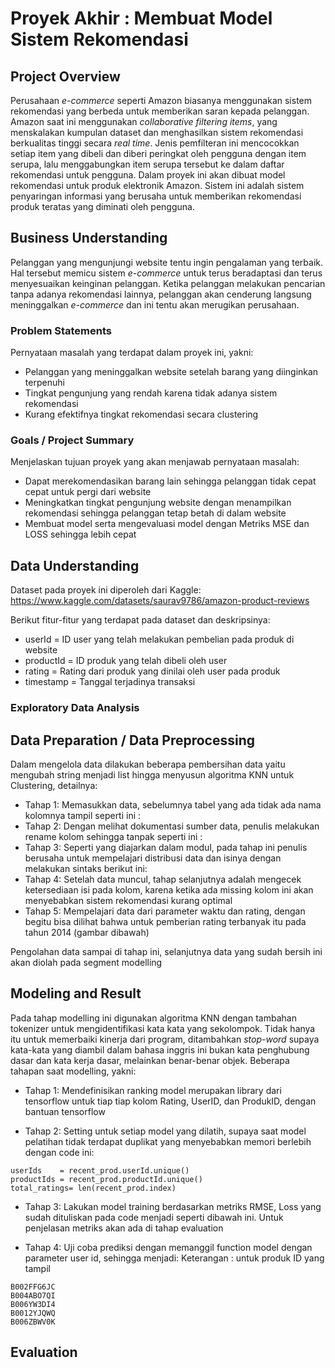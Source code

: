 # Proyek Akhir : Membuat Model Sistem Rekomendasi

## Project Overview
Perusahaan *e-commerce* seperti Amazon biasanya menggunakan sistem rekomendasi yang berbeda untuk memberikan saran kepada pelanggan. Amazon saat ini menggunakan *collaborative filtering items*, yang menskalakan kumpulan dataset dan menghasilkan sistem rekomendasi berkualitas tinggi secara *real time*. Jenis pemfilteran ini mencocokkan setiap item yang dibeli dan diberi peringkat oleh pengguna dengan item serupa, lalu menggabungkan item serupa tersebut ke dalam daftar rekomendasi untuk pengguna. Dalam proyek ini akan dibuat model rekomendasi untuk produk elektronik Amazon. Sistem ini adalah sistem penyaringan informasi yang berusaha untuk memberikan rekomendasi produk teratas yang diminati oleh pengguna.

## Business Understanding
Pelanggan yang mengunjungi website tentu ingin pengalaman yang terbaik. Hal tersebut memicu sistem *e-commerce* untuk terus beradaptasi dan terus menyesuaikan keinginan pelanggan. Ketika pelanggan melakukan pencarian tanpa adanya rekomendasi lainnya, pelanggan akan cenderung langsung meninggalkan *e-commerce* dan ini tentu akan merugikan perusahaan.

### Problem Statements
Pernyataan masalah yang terdapat dalam proyek ini, yakni:
- Pelanggan yang meninggalkan website setelah barang yang diinginkan terpenuhi
- Tingkat pengunjung yang rendah karena tidak adanya sistem rekomendasi
- Kurang efektifnya tingkat rekomendasi secara clustering

### Goals / Project Summary
Menjelaskan tujuan proyek yang akan menjawab pernyataan masalah:
- Dapat merekomendasikan barang lain sehingga pelanggan tidak cepat cepat untuk pergi dari website
- Meningkatkan tingkat pengunjung website dengan menampilkan rekomendasi sehingga pelanggan tetap betah di dalam website
- Membuat model serta mengevaluasi model dengan Metriks MSE dan LOSS sehingga lebih cepat

## Data Understanding
Dataset pada proyek ini diperoleh dari Kaggle: https://www.kaggle.com/datasets/saurav9786/amazon-product-reviews

Berikut fitur-fitur yang terdapat pada dataset dan deskripsinya:
- userId = ID user yang telah melakukan pembelian pada produk di website
- productId = ID produk yang telah dibeli oleh user
- rating = Rating dari produk yang dinilai oleh user pada produk
- timestamp = Tanggal terjadinya transaksi

### Exploratory Data Analysis


## Data Preparation / Data Preprocessing
Dalam mengelola data dilakukan beberapa pembersihan data yaitu mengubah string menjadi list hingga menyusun algoritma KNN untuk Clustering, detailnya:
- Tahap 1: Memasukkan data, sebelumnya tabel yang ada tidak ada nama kolomnya tampil seperti ini :
- Tahap 2: Dengan melihat dokumentasi sumber data, penulis melakukan rename kolom sehingga tanpak seperti ini :
- Tahap 3: Seperti yang diajarkan dalam modul, pada tahap ini penulis berusaha untuk mempelajari distribusi data dan isinya dengan melakukan sintaks berikut ini:
- Tahap 4: Setelah data muncul, tahap selanjutnya adalah mengecek ketersediaan isi pada kolom, karena ketika ada missing kolom ini akan menyebabkan sistem rekomendasi kurang optimal
- Tahap 5: Mempelajari data dari parameter waktu dan rating, dengan begitu bisa dilihat bahwa untuk pemberian rating terbanyak itu pada tahun 2014 (gambar dibawah)

Pengolahan data sampai di tahap ini, selanjutnya data yang sudah bersih ini akan diolah pada segment modelling


## Modeling and Result
Pada tahap modelling ini digunakan algoritma KNN dengan tambahan tokenizer untuk mengidentifikasi kata kata yang sekolompok. Tidak hanya itu untuk memerbaiki kinerja dari program, ditambahkan *stop-word* supaya kata-kata yang diambil dalam bahasa inggris ini bukan kata penghubung dasar dan kata kerja dasar, melainkan benar-benar objek. Beberapa tahapan saat modelling, yakni:

- Tahap 1: Mendefinisikan ranking model merupakan library dari tensorflow untuk tiap tiap kolom Rating, UserID, dan ProdukID, dengan bantuan tensorflow

- Tahap 2: Setting untuk setiap model yang dilatih, supaya saat model pelatihan tidak terdapat duplikat yang menyebabkan memori berlebih dengan code ini:
```
userIds    = recent_prod.userId.unique()
productIds = recent_prod.productId.unique()
total_ratings= len(recent_prod.index)
```
- Tahap 3: Lakukan model training berdasarkan metriks RMSE, Loss yang sudah dituliskan pada code menjadi seperti dibawah ini. Untuk penjelasan metriks akan ada di tahap evaluation

- Tahap 4: Uji coba prediksi dengan memanggil function model dengan parameter user id, sehingga menjadi:
Keterangan : untuk produk ID yang tampil
```
B002FFG6JC
B004ABO7QI
B006YW3DI4
B0012YJQWQ
B006ZBWV0K
```

## Evaluation

